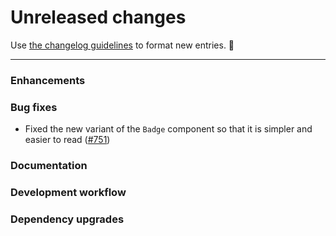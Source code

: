 # Unreleased changes

Use [the changelog guidelines](https://git.io/polaris-changelog-guidelines) to format new entries. 💜

---

### Enhancements

### Bug fixes

- Fixed the new variant of the `Badge` component so that it is simpler and easier to read ([#751](https://github.com/Shopify/polaris-react/pull/751))

### Documentation

### Development workflow

### Dependency upgrades
